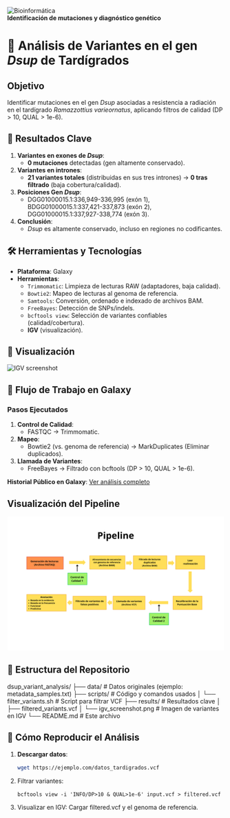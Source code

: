 ![Bioinformática](https://img.shields.io/badge/-Bioinform%C3%A1tica-informational?style=flat&logo=github)   
**Identificación de mutaciones y diagnóstico genético** 

# 🧬 Análisis de Variantes en el gen *Dsup* de Tardígrados

## Objetivo  
Identificar mutaciones en el gen *Dsup* asociadas a resistencia a radiación en el tardígrado *Ramazzottius varieornatus*, aplicando filtros de calidad (DP > 10, QUAL > 1e-6).  

## 🌟 Resultados Clave  
1. **Variantes en exones de *Dsup***:  
   - **0 mutaciones** detectadas (gen altamente conservado).  
2. **Variantes en intrones**:  
   - **21 variantes totales** (distribuidas en sus tres intrones) → **0 tras filtrado** (baja cobertura/calidad).
3. **Posiciones Gen *Dsup***:
   - DGG01000015.1:336,949-336,995 (exón 1), BDGG01000015.1:337,421-337,873 (exón 2), DGG01000015.1:337,927-338,774 (exón 3). 
4. **Conclusión**:
   - *Dsup* es altamente conservado, incluso en regiones no codificantes.

## 🛠️ Herramientas y Tecnologías  
- **Plataforma**: Galaxy  
- **Herramientas**:
  - `Trimmomatic`: Limpieza de lecturas RAW (adaptadores, baja calidad).  
  - `Bowtie2`: Mapeo de lecturas al genoma de referencia. 
  - `Samtools`: Conversión, ordenado e indexado de archivos BAM. 
  - `FreeBayes`: Detección de SNPs/indels.  
  - `bcftools view`: Selección de variantes confiables (calidad/cobertura). 
  - **IGV** (visualización).    

## 👀 Visualización  
![IGV screenshot](results/igv_screenshot.png) 

## 🔄 Flujo de Trabajo en Galaxy  
### Pasos Ejecutados  
1. **Control de Calidad**:  
   - FASTQC → Trimmomatic.  
2. **Mapeo**:  
   - Bowtie2 (vs. genoma de referencia) → MarkDuplicates (Eliminar duplicados).  
3. **Llamada de Variantes**:  
   - FreeBayes → Filtrado con bcftools (DP > 10, QUAL > 1e-6).  

**Historial Público en Galaxy**: [Ver análisis completo](https://usegalaxy.org/u/rc_16/h/dsup-variant-analysis)  

## Visualización del Pipeline  
![Screenshot del workflow en Galaxy](results/galaxy_workflow.png)


## 📂 Estructura del Repositorio  
dsup_variant_analysis/
├── data/ # Datos originales (ejemplo: metadata_samples.txt)
├── scripts/ # Código y comandos usados
│ └── filter_variants.sh # Script para filtrar VCF
├── results/ # Resultados clave
│ ├── filtered_variants.vcf
│ └── igv_screenshot.png # Imagen de variantes en IGV
└── README.md # Este archivo


## 🚀 Cómo Reproducir el Análisis  
1. **Descargar datos**:  
   ```bash
   wget https://ejemplo.com/datos_tardigrados.vcf
   
2. Filtrar variantes:
   ```bashbash
   bcftools view -i 'INFO/DP>10 & QUAL>1e-6' input.vcf > filtered.vcf

4. Visualizar en IGV:
Cargar filtered.vcf y el genoma de referencia.
